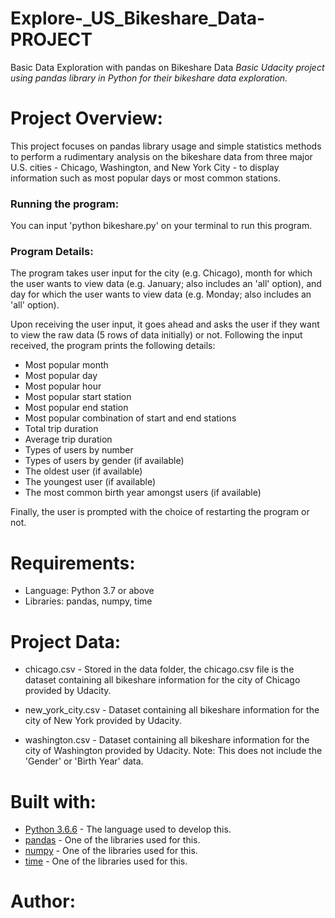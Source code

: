 
# Explore-_US_Bikeshare_Data-PROJECT

Basic Data Exploration with pandas on Bikeshare Data
_Basic Udacity project using pandas library in Python for their bikeshare data exploration._

# Project Overview:

This project focuses on pandas library usage and simple statistics methods to perform a rudimentary analysis on the bikeshare data from three major U.S. cities - Chicago, Washington, and New York City - to display information such as most popular days or most common stations.

### Running the program:

You can input 'python bikeshare.py' on your terminal to run this program.

### Program Details:

The program takes user input for the city (e.g. Chicago), month for which the user wants to view data (e.g. January; also includes an 'all' option), and day for which the user wants to view data (e.g. Monday; also includes an 'all' option).

Upon receiving the user input, it goes ahead and asks the user if they want to view the raw data (5 rows of data initially) or not. Following the input received, the program prints the following details:

* Most popular month
* Most popular day
* Most popular hour
* Most popular start station
* Most popular end station
* Most popular combination of start and end stations
* Total trip duration
* Average trip duration
* Types of users by number
* Types of users by gender (if available)
* The oldest user (if available)
* The youngest user (if available)
* The most common birth year amongst users (if available)

Finally, the user is prompted with the choice of restarting the program or not.

# Requirements:

* Language: Python 3.7 or above
* Libraries: pandas, numpy, time

# Project Data:

* chicago.csv - Stored in the data folder, the chicago.csv file is the dataset containing all bikeshare information for the city of Chicago provided by Udacity.

* new_york_city.csv - Dataset containing all bikeshare information for the city of New York provided by Udacity.

* washington.csv - Dataset containing all bikeshare information for the city of Washington provided by Udacity. Note: This does not include the 'Gender' or 'Birth Year' data.

# Built with:

* [Python 3.6.6](https://www.python.org/) - The language used to develop this.
* [pandas](https://pandas.pydata.org/) - One of the libraries used for this.
* [numpy](http://www.numpy.org/) - One of the libraries used for this.
* [time](https://docs.python.org/2/library/time.html) - One of the libraries used for this.



# Author:
